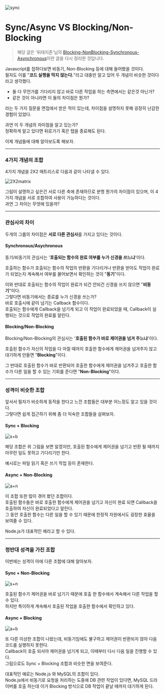 ![sync](image/sync.png)



# Sync/Async VS Blocking/Non-Blocking

> 해당 글은 '뒤태지존'님의 [Blocking-NonBlocking-Synchronous-Asynchronous](https://homoefficio.github.io/2017/02/19/Blocking-NonBlocking-Synchronous-Asynchronous/)이란 글을 다시 정리한 것입니다.

Javascript를 접하다보면 비동기, Non-Blocking 등에 대해 들어봤을 것이다.  
필자도 이를 "**코드 실행을 막지 않는다.**"라고 대충만 알고 있어 두 개념이 비슷한 것이다라고 생각했다.

* 둘 다 무언가를 기다리지 않고 바로 다른 작업을 하는 측면에서는 같은것 아닌가?  
* 같은 것이 아니라면 이 둘의 차이점은 뭔가?

라는 두 가지 질문을 면접에서 받은 적이 있는데, 차이점을 설명하지 못해 굉장히 난감한 경험이 있었다.

과연 이 두 개념의 차이점을 알고 있는가?  
정확하게 알고 있다면 뒤로가기 혹은 탭을 종료해도 된다.

이제 개념들에 대해 알아보도록 해보자.

---

### 4가지 개념의 조합

4가지 개념을 2X2 매트리스로 다음과 같이 나타낼 수 있다.

![2X2matrix](image/2X2matrix.png)

그림이 설명하고 싶은건 서로 다른 축에 존재하므로 분명 뭔가의 차이점이 있으며, 이 4가지 개념을 서로 조합하여 사용이 가능하다는 것이다.  
과연 그 차이는 무엇에 있을까?

---

### 관심사의 차이

두개의 그룹의 차이점은 **서로 다른 관심사**를 가지고 있다는 것이다.

#### Synchronous/Asychronous

동기/비동기의 관심사는 '**호출되는 함수의 완료 여부를 누가 신경을 쓰느냐**'이다.

호출하는 함수가 호출되는 함수의 작업의 반환을 기다리거나 반환을 받아도 작업이 완료가 되었는지 계속해서 여부를 물어보면서 확인하는 것이 "**동기**"이다.

이와 반대로 호출되는 함수의 작업이 완료가 되건 안되건 신경을 쓰지 않으면 "**비동기**"이다.  
그렇다면 비동기에서는 종료를 누가 신경을 쓰는가?  
바로 호출시에 같이 넘기는 Callback 함수이다.  
호출되는 함수에게 Callback을 넘기게 되고 이 작업이 완료되었을 때, Callback이 실행되는 것으로 작업의 완료를 알린다.

#### Blocking/Non-Blocking

Blocking/Non-Blocking의 관심사는 '**호출된 함수가 바로 제어권을 넘겨 주느냐**'이다.

호출된 함수가 자신의 작업을 다 마칠 때까지 호출한 함수에게 제어권을 넘겨주지 않고 대기하게 만들면 "**Blocking**"이다.

그 반대로 호출된 함수가 바로 반환되어 호출한 함수에게 제어권을 넘겨주고 호출한 함수가 다른 일을 할 수 있는 기회를 준다면 "**Non-Blocking**"이다.

---

### 성격이 비슷한 조합

앞서서 필자가 비슷하게 동작을 한다고 느낀 조합들은 대부분 어느정도 알고 있을 것이다.  
그렇다면 쉽게 접근하기 위해 좀 더 익숙한 조합들을 살펴보자.

#### Sync + Blocking

![s+b](image/s+b.png)

해당 조합은 위 그림을 보면 알겠지만, 호출된 함수에게 제어권을 넘기고 반환 될 때까지 아무런 일도 못하고 기다리기만 한다.

예시로는 파일 읽기 혹은 쓰기 작업 등이 존재한다.

#### Async + Non-Blocking

![a+n](image/a+n.png)

이 조합 또한 많이 겪어 봤던 조합이다.  
호출된 함수들은 바로 호출한 함수에게 제어권을 넘기고 자신이 완료 되면 Callback을 호출하여 자신이 완료되었다고 알린다.  
그 동안 호출한 함수는 다른 일을 할 수 있기 때문에 한정적 자원에서도 굉장한 효율을 보여줄 수 있다.

Node.js가 대표적인 예라고 할 수 있다.

---

### 정반대 성격을 가진 조합

이번에는 성격이 아에 다른 조합에 대해 알아보자.

#### Sync + Non-Blocking

![s+n](image/s+n.png)

호출된 함수가 제어권을 바로 넘기기 때문에 호출 한 함수에서 계속해서 다른 작업을 할 수 있다.  
하지만 특이하게 계속해서 호출된 작업을 호출한 함수에서 확인하고 있다.  

#### Async + Blocking

![a+b](image/a+b.png)

또 다른 이상한 조합이 나왔는데, 비동기임에도 불구하고 제어권이 반환되지 않아 다음 코드를 실행하지 못한다.  
Callback이 호출 되서야 제어권을 넘기게 되고, 이때부터 다시 다음 일을 진행할 수 있다.  
그림으로도 Sync + Blocking 조합과 비슷한 면을 보여준다.

대표적인 예로는 Node.js 와 MySQL의 조합이 있다.  
Node.js에서 비동기로 요청을 처리하는 도중에 DB 관련 작업이 있다면, MySQL 드라이버를 호출 하는데 이가 Blocking 방식으로 DB 작업이 끝날 때까지 대기하게 된다.

